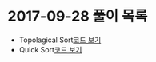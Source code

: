 # 2017-09-28 풀이 목록
* Topolagical Sort[코드 보기](topolagicalsort/Main.java)
* Quick Sort[코드 보기](quicksort/Main.java)